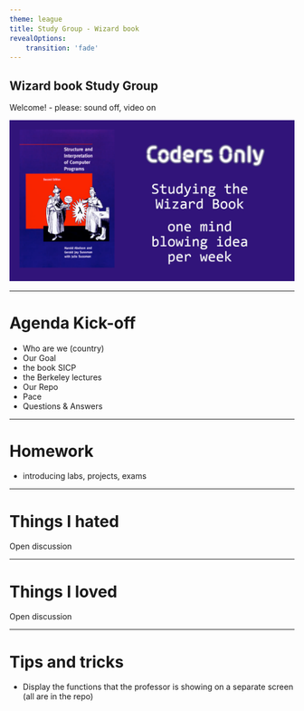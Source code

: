 ```yaml
---
theme: league
title: Study Group - Wizard book
revealOptions:
    transition: 'fade'
---
```


## Wizard book Study Group

Welcome! - please: sound off, video on 

![Wizard Book picture](Wizard-book-meetup.png)

---

# Agenda Kick-off

- Who are we (country)
- Our Goal
- the book SICP
- the Berkeley lectures
- Our Repo
- Pace
- Questions & Answers


---

# Homework

- introducing labs, projects, exams

---
# Things I hated

Open discussion

---

# Things I loved

Open discussion

---

# Tips and tricks

- Display the functions that the professor is showing on a separate screen 
(all are in the repo)